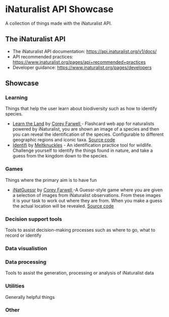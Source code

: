 # iNaturalist API Showcase

A collection of things made with the iNaturalist API.

## The iNaturalist API

 * The iNaturalist API documentation: https://api.inaturalist.org/v1/docs/
 * API recommended practices: https://www.inaturalist.org/pages/api+recommended+practices
 * Developer guidance: https://www.inaturalist.org/pages/developers

## Showcase

### Learning

Things that help the user learn about biodiversity such as how to identify species.

 * [Learn the Land](https://learnthe.land/) by [Corey Farwell
](https://github.com/frewsxcv) - Flashcard web app for naturalists powered by iNaturalist, you are shown an image of a species and then you can reveal the identification of the species. Configurable to different geographic regions and iconic taxa. [Source code](https://github.com/frewsxcv/learnthe.land) 
 * [Identifi](https://identifi.life/) by [Meltknuckles](https://bsky.app/profile/meltknuckles.bsky.social) - An identification practice tool for wildlife. Challenge yourself to identify the things found in nature, and take a guess from the kingdom down to the species.

### Games

Things where the primary aim is to have fun

 * [iNatGuessr](https://simonrolph.github.io/iNatGuessr/) by [Corey Farwell
](https://github.com/simonrolph) -A Guessr-style game where you are given a selection of images from iNaturalist observations. From these images it is your task to work out where they are from. When you make a guess the actual location will be revealed. [Source code](https://github.com/simonrolph/inatguessr) 

### Decision support tools

Tools to assist decision-making processes such as where to go, what to record or identify


### Data visualistion


### Data processing

Tools to assist the generation, processing or analysis of iNaturalist data

### Utilities

Generally helpful things

### Other



